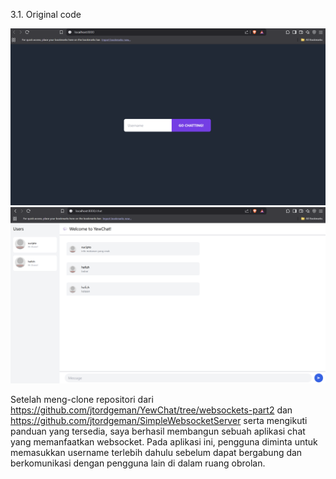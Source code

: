 3.1. Original code

![alt text](image.png)
![alt text](image-1.png)

Setelah meng-clone repositori dari https://github.com/jtordgeman/YewChat/tree/websockets-part2 dan https://github.com/jtordgeman/SimpleWebsocketServer serta mengikuti panduan yang tersedia, saya berhasil membangun sebuah aplikasi chat yang memanfaatkan websocket. Pada aplikasi ini, pengguna diminta untuk memasukkan username terlebih dahulu sebelum dapat bergabung dan berkomunikasi dengan pengguna lain di dalam ruang obrolan.